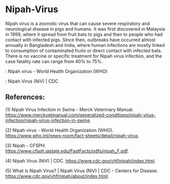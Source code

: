 # Nipah-Virus
Nipah virus is a zoonotic virus that can cause severe respiratory and neurological disease in pigs and humans. It was first discovered in Malaysia in 1999, where it spread from fruit bats to pigs and then to people who had contact with infected pigs. Since then, outbreaks have occurred almost annually in Bangladesh and India, where human infections are mostly linked to consumption of contaminated fruits or direct contact with infected bats. There is no vaccine or specific treatment for Nipah virus infection, and the case fatality rate can range from 40% to 75%.

: Nipah virus - World Health Organization (WHO)

: Nipah Virus (NiV) | CDC

## References:
  (1) Nipah Virus Infection in Swine - Merck Veterinary Manual. https://www.merckvetmanual.com/generalized-conditions/nipah-virus-infection/nipah-virus-infection-in-swine.
  
  (2) Nipah virus - World Health Organization (WHO). https://www.who.int/news-room/fact-sheets/detail/nipah-virus.
  
  (3) Nipah - CFSPH. https://www.cfsph.iastate.edu/FastFacts/pdfs/nipah_F.pdf.
  
  (4) Nipah Virus (NiV) | CDC. https://www.cdc.gov/vhf/nipah/index.html.
  
  (5) What is Nipah Virus? | Nipah Virus (NiV) | CDC - Centers for Disease. https://www.cdc.gov/vhf/nipah/about/index.html.

